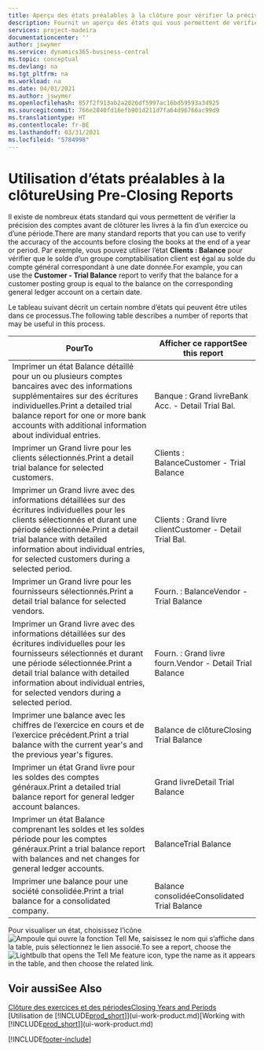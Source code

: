 ```yaml
---
title: Aperçu des états préalables à la clôture pour vérifier la précision de compte | Microsoft Docs
description: Fournit un aperçu des états qui vous permettent de vérifier la précision des comptes avant de clôturer les livres à la fin d’un exercice ou d’une période.
services: project-madeira
documentationcenter: ''
author: jswymer
ms.service: dynamics365-business-central
ms.topic: conceptual
ms.devlang: na
ms.tgt_pltfrm: na
ms.workload: na
ms.date: 04/01/2021
ms.author: jswymer
ms.openlocfilehash: 857f2f913ab2a2026df5997ac16bd59593a3d925
ms.sourcegitcommit: 766e2840fd16efb901d211d7fa64d96766ac99d9
ms.translationtype: HT
ms.contentlocale: fr-BE
ms.lasthandoff: 03/31/2021
ms.locfileid: "5784998"
---
```

# <a name="using-pre-closing-reports"></a><span data-ttu-id="24350-103">Utilisation d’états préalables à la clôture</span><span class="sxs-lookup"><span data-stu-id="24350-103">Using Pre-Closing Reports</span></span>
<span data-ttu-id="24350-104">Il existe de nombreux états standard qui vous permettent de vérifier la précision des comptes avant de clôturer les livres à la fin d’un exercice ou d’une période.</span><span class="sxs-lookup"><span data-stu-id="24350-104">There are many standard reports that you can use to verify the accuracy of the accounts before closing the books at the end of a year or period.</span></span> <span data-ttu-id="24350-105">Par exemple, vous pouvez utiliser l’état **Clients : Balance** pour vérifier que le solde d’un groupe comptabilisation client est égal au solde du compte général correspondant à une date donnée.</span><span class="sxs-lookup"><span data-stu-id="24350-105">For example, you can use the **Customer - Trial Balance** report to verify that the balance for a customer posting group is equal to the balance on the corresponding general ledger account on a certain date.</span></span>

<span data-ttu-id="24350-106">Le tableau suivant décrit un certain nombre d’états qui peuvent être utiles dans ce processus.</span><span class="sxs-lookup"><span data-stu-id="24350-106">The following table describes a number of reports that may be useful in this process.</span></span>

| <span data-ttu-id="24350-107">Pour</span><span class="sxs-lookup"><span data-stu-id="24350-107">To</span></span> | <span data-ttu-id="24350-108">Afficher ce rapport</span><span class="sxs-lookup"><span data-stu-id="24350-108">See this report</span></span> |
| --- | --- |
| <span data-ttu-id="24350-109">Imprimer un état Balance détaillé pour un ou plusieurs comptes bancaires avec des informations supplémentaires sur des écritures individuelles.</span><span class="sxs-lookup"><span data-stu-id="24350-109">Print a detailed trial balance report for one or more bank accounts with additional information about individual entries.</span></span> |<span data-ttu-id="24350-110">Banque : Grand livre</span><span class="sxs-lookup"><span data-stu-id="24350-110">Bank Acc. - Detail Trial Bal.</span></span> |
| <span data-ttu-id="24350-111">Imprimer un Grand livre pour les clients sélectionnés.</span><span class="sxs-lookup"><span data-stu-id="24350-111">Print a detail trial balance for selected customers.</span></span> |<span data-ttu-id="24350-112">Clients : Balance</span><span class="sxs-lookup"><span data-stu-id="24350-112">Customer - Trial Balance</span></span> |
| <span data-ttu-id="24350-113">Imprimer un Grand livre avec des informations détaillées sur des écritures individuelles pour les clients sélectionnés et durant une période sélectionnée.</span><span class="sxs-lookup"><span data-stu-id="24350-113">Print a detail trial balance with detailed information about individual entries, for selected customers during a selected period.</span></span> |<span data-ttu-id="24350-114">Clients : Grand livre client</span><span class="sxs-lookup"><span data-stu-id="24350-114">Customer - Detail Trial Bal.</span></span> |
| <span data-ttu-id="24350-115">Imprimer un Grand livre pour les fournisseurs sélectionnés.</span><span class="sxs-lookup"><span data-stu-id="24350-115">Print a detail trial balance for selected vendors.</span></span> |<span data-ttu-id="24350-116">Fourn. : Balance</span><span class="sxs-lookup"><span data-stu-id="24350-116">Vendor - Trial Balance</span></span> |
| <span data-ttu-id="24350-117">Imprimer un Grand livre avec des informations détaillées sur des écritures individuelles pour les fournisseurs sélectionnés et durant une période sélectionnée.</span><span class="sxs-lookup"><span data-stu-id="24350-117">Print a detail trial balance with detailed information about individual entries, for selected vendors during a selected period.</span></span> |<span data-ttu-id="24350-118">Fourn. : Grand livre fourn.</span><span class="sxs-lookup"><span data-stu-id="24350-118">Vendor - Detail Trial Balance</span></span> |
| <span data-ttu-id="24350-119">Imprimer une balance avec les chiffres de l’exercice en cours et de l’exercice précédent.</span><span class="sxs-lookup"><span data-stu-id="24350-119">Print a trial balance with the current year's and the previous year's figures.</span></span> |<span data-ttu-id="24350-120">Balance de clôture</span><span class="sxs-lookup"><span data-stu-id="24350-120">Closing Trial Balance</span></span> |
| <span data-ttu-id="24350-121">Imprimer un état Grand livre pour les soldes des comptes généraux.</span><span class="sxs-lookup"><span data-stu-id="24350-121">Print a detailed trial balance report for general ledger account balances.</span></span> |<span data-ttu-id="24350-122">Grand livre</span><span class="sxs-lookup"><span data-stu-id="24350-122">Detail Trial Balance</span></span> |
| <span data-ttu-id="24350-123">Imprimer un état Balance comprenant les soldes et les soldes période pour les comptes généraux.</span><span class="sxs-lookup"><span data-stu-id="24350-123">Print a trial balance report with balances and net changes for general ledger accounts.</span></span> |<span data-ttu-id="24350-124">Balance</span><span class="sxs-lookup"><span data-stu-id="24350-124">Trial Balance</span></span> |
| <span data-ttu-id="24350-125">Imprimer une balance pour une société consolidée.</span><span class="sxs-lookup"><span data-stu-id="24350-125">Print a trial balance for a consolidated company.</span></span> |<span data-ttu-id="24350-126">Balance consolidée</span><span class="sxs-lookup"><span data-stu-id="24350-126">Consolidated Trial Balance</span></span> |

<span data-ttu-id="24350-127">Pour visualiser un état, choisissez l’icône ![Ampoule qui ouvre la fonction Tell Me](media/ui-search/search_small.png "Dites-moi ce que vous voulez faire"), saisissez le nom qui s’affiche dans la table, puis sélectionnez le lien associé.</span><span class="sxs-lookup"><span data-stu-id="24350-127">To see a report, choose the ![Lightbulb that opens the Tell Me feature](media/ui-search/search_small.png "Tell me what you want to do") icon, type the name as it appears in the table, and then choose the related link.</span></span>

## <a name="see-also"></a><span data-ttu-id="24350-128">Voir aussi</span><span class="sxs-lookup"><span data-stu-id="24350-128">See Also</span></span>
[<span data-ttu-id="24350-129">Clôture des exercices et des périodes</span><span class="sxs-lookup"><span data-stu-id="24350-129">Closing Years and Periods</span></span>](year-close-years-periods.md)  
<span data-ttu-id="24350-130">[Utilisation de [!INCLUDE[prod_short](includes/prod_short.md)]](ui-work-product.md)</span><span class="sxs-lookup"><span data-stu-id="24350-130">[Working with [!INCLUDE[prod_short](includes/prod_short.md)]](ui-work-product.md)</span></span>



[!INCLUDE[footer-include](includes/footer-banner.md)]